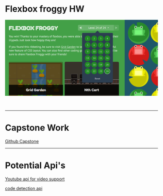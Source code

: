 # Flexbox froggy HW

![Flexbox Froggy](./IMAGES/flexbox.png)

<br>

---

# Capstone Work
[Github Capstone](https://github.com/CodedFlames/capstone/tree/dev)

---

# Potential Api's

[Youtube api for video support](https://developers.google.com/youtube/v3/getting-started)

[code detection api](https://codedetectionapi.runtime.dev/#top)